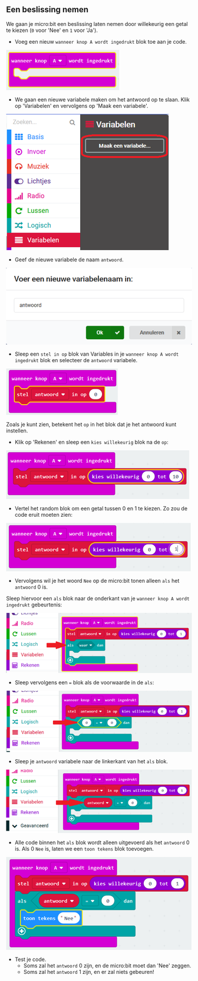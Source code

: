 ## Een beslissing nemen

We gaan je micro:bit een beslissing laten nemen door willekeurig een getal te kiezen (`0` voor 'Nee' en `1` voor 'Ja').

+ Voeg een nieuw `wanneer knop A wordt ingedrukt` blok toe aan je code.

![schermafbeelding](images/fortune-on-a-pressed.png)

+ We gaan een nieuwe variabele maken om het antwoord op te slaan. Klik op 'Variabelen' en vervolgens op 'Maak een variabele'.

![schermafbeelding](images/fortune-variables.png)

+ Geef de nieuwe variabele de naam `antwoord`.

![schermafbeelding](images/fortune-answer.png)

+ Sleep een `stel in op` blok van Variables in je `wanneer knop A wordt ingedrukt` blok en selecteer de `antwoord` variabele.

![schermafbeelding](images/fortune-set.png)

Zoals je kunt zien, betekent het `op` in het blok dat je het antwoord kunt instellen.

+ Klik op 'Rekenen' en sleep een `kies willekeurig` blok na de `op`:

![schermafbeelding](images/fortune-random.png)

+ Vertel het random blok om een getal tussen 0 en 1 te kiezen. Zo zou de code eruit moeten zien:

![schermafbeelding](images/fortune-random-1.png)

+ Vervolgens wil je het woord `Nee` op de micro:bit tonen alleen `als` het `antwoord` 0 is.

Sleep hiervoor een `als` blok naar de onderkant van je `wanneer knop A wordt ingedrukt` gebeurtenis:

![schermafbeelding](images/fortune-if.png)

+ Sleep vervolgens een `=` blok als de voorwaarde in de `als`:

![schermafbeelding](images/fortune-equals.png)

+ Sleep je `antwoord` variabele naar de linkerkant van het `als` blok.

![schermafbeelding](images/fortune-if-finished.png)

+ Alle code binnen het `als` blok wordt alleen uitgevoerd als het `antwoord` 0 is. Als 0 `Nee` is, laten we een `toon tekens` blok toevoegen.

![schermafbeelding](images/fortune-no.png)

+ Test je code. 
    + Soms zal het `antwoord` 0 zijn, en de micro:bit moet dan 'Nee' zeggen.
    + Soms zal het `antwoord` 1 zijn, en er zal niets gebeuren!